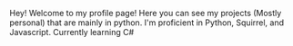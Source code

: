 Hey! Welcome to my profile page!
Here you can see my projects (Mostly personal) that are mainly in python.
I'm proficient in Python, Squirrel, and Javascript.
Currently learning C#
<!---
ArchLYnuxDev/ArchLYnuxDev is a ✨ special ✨ repository because its `README.md` (this file) appears on your GitHub profile.
You can click the Preview link to take a look at your changes.
--->

